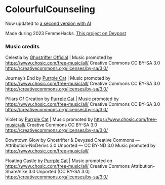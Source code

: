 # ColourfulCounseling

Now updated to [a second version with AI](https://github.com/sylvieed/ColourfulCounseling2)

Made during 2023 FemmeHacks.
[This project on Devpost](https://devpost.com/software/colorfulcounseling)

### Music credits
Celestia by [Ghostrifter Official](https://soundcloud.com/ghostrifter-official) | 
Music promoted by https://www.chosic.com/free-music/all/
Creative Commons CC BY-SA 3.0
https://creativecommons.org/licenses/by-sa/3.0/
 
Journey’s End by [Purrple Cat](https://purrplecat.com/) | 
Music promoted by https://www.chosic.com/free-music/all/
Creative Commons CC BY-SA 3.0
https://creativecommons.org/licenses/by-sa/3.0/
 
Pillars Of Creation by [Purrple Cat](https://purrplecat.com/) | 
Music promoted by https://www.chosic.com/free-music/all/
Creative Commons CC BY-SA 3.0
https://creativecommons.org/licenses/by-sa/3.0/

Violet by [Purrple Cat](https://purrplecat.com/) | 
Music promoted by https://www.chosic.com/free-music/all/
Creative Commons CC BY-SA 3.0
https://creativecommons.org/licenses/by-sa/3.0/
 
Downtown Glow by Ghostrifter & Devyzed
Creative Commons — Attribution-NoDerivs 3.0 Unported — CC BY-ND 3.0
Music promoted by https://www.chosic.com/free-music/all/ 

Floating Castle by [Purrple Cat](https://purrplecat.com/) | 
Music promoted on https://www.chosic.com/free-music/all/
Creative Commons Attribution-ShareAlike 3.0 Unported (CC BY-SA 3.0)
https://creativecommons.org/licenses/by-sa/3.0/
